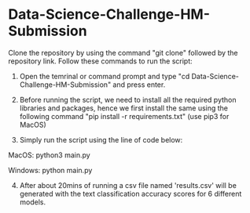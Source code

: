# Data-Science-Challenge-HM-Submission

Clone the repository by using the command "git clone" followed by the repository link.
Follow these commands to run the script: 

1) Open the temrinal or command prompt and type "cd Data-Science-Challenge-HM-Submission" and press enter.

2) Before running the script, we need to install all the required python libraries and packages, hence we first 
install the same using the following command "pip install -r requirements.txt" (use pip3 for MacOS)

3) Simply run the script using the line of code below:

MacOS: python3 main.py

Windows: python main.py

4) After about 20mins of running a csv file named 'results.csv' will be generated with the text classification accuracy scores for 6 different models. 